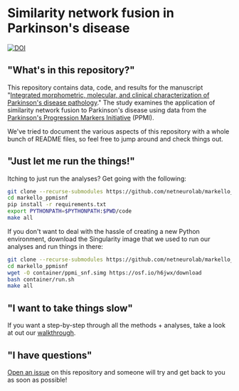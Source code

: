 # Similarity network fusion in Parkinson's disease

[![DOI](https://zenodo.org/badge/245268776.svg)](https://zenodo.org/badge/latestdoi/245268776)

## "What's in this repository?"

This repository contains data, code, and results for the manuscript "[Integrated morphometric, molecular, and clinical characterization of Parkinson's disease pathology](https://www.biorxiv.org/content/10.1101/2020.03.05.979526v1)."
The study examines the application of similarity network fusion to Parkinson's disease using data from the [Parkinson's Progression Markers Initiative](https://www.ppmi-info.org) (PPMI).

We've tried to document the various aspects of this repository with a whole bunch of README files, so feel free to jump around and check things out.

## "Just let me run the things!"

Itching to just run the analyses? 
Get going with the following:

```bash
git clone --recurse-submodules https://github.com/netneurolab/markello_ppmisnf
cd markello_ppmisnf
pip install -r requirements.txt
export PYTHONPATH=$PYTHONPATH:$PWD/code
make all
```

If you don't want to deal with the hassle of creating a new Python environment, download the Singularity image that we used to run our analyses and run things in there:

```bash
git clone --recurse-submodules https://github.com/netneurolab/markello_ppmisnf
cd markello_ppmisnf
wget -O container/ppmi_snf.simg https://osf.io/h6jwx/download
bash container/run.sh
make all
```

## "I want to take things slow"

If you want a step-by-step through all the methods + analyses, take a look at out our [walkthrough](./walkthrough).

## "I have questions"

[Open an issue](https://github.com/netneurolab/markello_ppmisnf/issues) on this repository and someone will try and get back to you as soon as possible!
